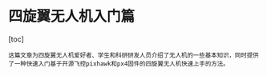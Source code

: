 # 四旋翼无人机入门篇
[toc]

    这篇文章为四旋翼无人机爱好者、学生和科研研发人员介绍了无人机的一些基本知识，同时提供了一种快速入门基于开源飞控pixhawk和px4固件的四旋翼无人机快速上手的方法。